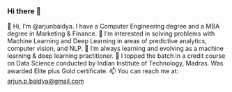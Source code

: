 ### Hi there 👋

👋 Hi, I’m @arjunbaidya. I have a Computer Engineering degree and a MBA degree in Marketing & Finance.
👀 I’m interested in solving problems with Machine Learning and Deep Learning in areas of predictive analytics, computer vision, and NLP.
🌱 I’m always learning and evolving as a machine learning & deep learning practitioner.
💞 I topped the batch in a credit course on Data Science conducted by Indian Institute of Technology, Madras. Was awarded Elite plus Gold certificate.
📫 You can reach me at: arjun.p.baidya@gmail.com
